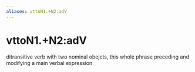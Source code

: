 ```yaml
---
aliases: vttoN1.+N2:adV
---
```

# vttoN1.+N2:adV

ditransitive verb with two nominal obejcts, this whole phrase preceding and modifying a main verbal expression